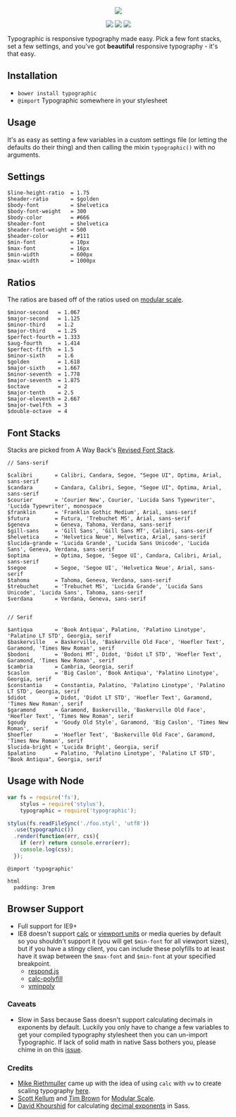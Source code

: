 <p align="center">
  <img src="http://corysimmons.github.io/typographic/typographic-logo.svg">
</p>

<p align="center">
  <img src="https://img.shields.io/npm/v/typographic.svg">
  <img src="https://img.shields.io/bower/v/typographic.svg">
  <img src="http://img.shields.io/npm/dm/typographic.svg">
</p>

Typographic is responsive typography made easy. Pick a few font stacks, set a few settings, and you've got **beautiful** responsive typography - it's that easy.


## Installation
- `bower install typographic`
- `@import` Typographic somewhere in your stylesheet


## Usage
It's as easy as setting a few variables in a custom settings file (or letting the defaults do their thing) and then calling the mixin `typographic()` with no arguments.


## Settings
```stylus
$line-height-ratio  = 1.75
$header-ratio       = $golden
$body-font          = $helvetica
$body-font-weight   = 300
$body-color         = #666
$header-font        = $helvetica
$header-font-weight = 500
$header-color       = #111
$min-font           = 10px
$max-font           = 16px
$min-width          = 600px
$max-width          = 1000px
```


## Ratios
The ratios are based off of the ratios used on [modular scale](http://www.modularscale.com/).

```stylus
$minor-second   = 1.067
$major-second   = 1.125
$minor-third    = 1.2
$major-third    = 1.25
$perfect-fourth = 1.333
$aug-fourth     = 1.414
$perfect-fifth  = 1.5
$minor-sixth    = 1.6
$golden         = 1.618
$major-sixth    = 1.667
$minor-seventh  = 1.778
$major-seventh  = 1.875
$octave         = 2
$major-tenth    = 2.5
$major-eleventh = 2.667
$major-twelfth  = 3
$double-octave  = 4
```


## Font Stacks
Stacks are picked from A Way Back's [Revised Font Stack](http://www.awayback.com/revised-font-stack/).

```stylus
// Sans-serif

$calibri       = Calibri, Candara, Segoe, "Segoe UI", Optima, Arial, sans-serif
$candara       = Candara, Calibri, Segoe, "Segoe UI", Optima, Arial, sans-serif
$courier       = 'Courier New', Courier, 'Lucida Sans Typewriter', 'Lucida Typewriter', monospace
$franklin      = 'Franklin Gothic Medium', Arial, sans-serif
$futura        = Futura, 'Trebuchet MS', Arial, sans-serif
$geneva        = Geneva, Tahoma, Verdana, sans-serif
$gill-sans     = 'Gill Sans', 'Gill Sans MT', Calibri, sans-serif
$helvetica     = 'Helvetica Neue', Helvetica, Arial, sans-serif
$lucida-grande = 'Lucida Grande', 'Lucida Sans Unicode', 'Lucida Sans', Geneva, Verdana, sans-serif
$optima        = Optima, Segoe, 'Segoe UI', Candara, Calibri, Arial, sans-serif
$segoe         = Segoe, 'Segoe UI', 'Helvetica Neue', Arial, sans-serif
$tahoma        = Tahoma, Geneva, Verdana, sans-serif
$trebuchet     = 'Trebuchet MS', 'Lucida Grande', 'Lucida Sans Unicode', 'Lucida Sans', Tahoma, sans-serif
$verdana       = Verdana, Geneva, sans-serif


// Serif

$antiqua       = 'Book Antiqua', Palatino, 'Palatino Linotype', 'Palatino LT STD', Georgia, serif
$baskerville   = Baskerville, 'Baskerville Old Face', 'Hoefler Text', Garamond, 'Times New Roman', serif
$bodoni        = 'Bodoni MT', Didot, 'Didot LT STD', 'Hoefler Text', Garamond, 'Times New Roman', serif
$cambria       = Cambria, Georgia, serif
$caslon        = 'Big Caslon', 'Book Antiqua', 'Palatino Linotype', Georgia, serif
$constantia    = Constantia, Palatino, 'Palatino Linotype', 'Palatino LT STD', Georgia, serif
$didot         = Didot, 'Didot LT STD', 'Hoefler Text', Garamond, 'Times New Roman', serif
$garamond      = Garamond, Baskerville, 'Baskerville Old Face', 'Hoefler Text', 'Times New Roman', serif
$goudy         = 'Goudy Old Style', Garamond, 'Big Caslon', 'Times New Roman', serif
$hoefler       = 'Hoefler Text', 'Baskerville Old Face', Garamond, 'Times New Roman', serif
$lucida-bright = 'Lucida Bright', Georgia, serif
$palatino      = Palatino, 'Palatino Linotype', 'Palatino LT STD', "Book Antiqua", Georgia, serif
```


## Usage with Node
```javascript
var fs = require('fs'),
    stylus = require('stylus'),
    typographic = require('typographic');

stylus(fs.readFileSync('./foo.styl', 'utf8'))
  .use(typographic())
  .render(function(err, css){
    if (err) return console.error(err);
    console.log(css);
  });
```

```stylus
@import 'typographic'

html
  padding: 3rem
```


## Browser Support
- Full support for IE9+
- IE8 doesn't support [calc](http://caniuse.com/#feat=calc) or [viewport units](http://caniuse.com/#feat=viewport-units) or media queries by default so you shouldn't support it (you will get `$min-font` for all viewport sizes), but if you have a stingy client, you can include these polyfills to at least have it swap between the `$max-font` and `$min-font` at your specified breakpoint.
  - [respond.js](https://github.com/scottjehl/Respond)
  - [calc-polyfill](https://github.com/closingtag/calc-polyfill)
  - [vminpoly](https://github.com/saabi/vminpoly)


### Caveats
- Slow in Sass because Sass doesn't support calculating decimals in exponents by default. Luckily you only have to change a few variables to get your compiled typography stylesheet then you can un-import Typographic. If lack of solid math in native Sass bothers you, please chime in on this [issue](https://github.com/sass/sass/issues/684).


### Credits
- [Mike Riethmuller](http://twitter.com/MikeRiethmuller) came up with the idea of using `calc` with `vw` to create scaling typography [here](http://madebymike.com.au/writing/precise-control-responsive-typography/).
- [Scott Kellum](https://twitter.com/scottkellum) and [Tim Brown](https://twitter.com/timbrown) for [Modular Scale](http://www.modularscale.com/).
- [David Khourshid](https://twitter.com/davidkpiano) for calculating [decimal exponents](https://gist.github.com/davidkpiano/ad6e6771df050ff3727f) in Sass.
